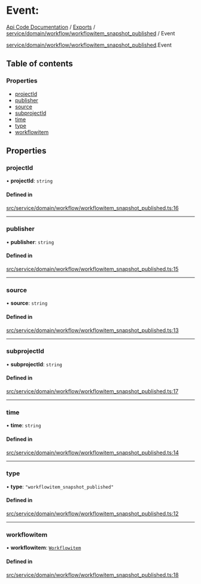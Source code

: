 # Event: 
 
[Api Code Documentation](../README.md) / [Exports](../modules.md) / [service/domain/workflow/workflowitem\_snapshot\_published](../modules/service_domain_workflow_workflowitem_snapshot_published.md) / Event

[service/domain/workflow/workflowitem\_snapshot\_published](../modules/service_domain_workflow_workflowitem_snapshot_published.md).Event

## Table of contents

### Properties

- [projectId](service_domain_workflow_workflowitem_snapshot_published.Event.md#projectid)
- [publisher](service_domain_workflow_workflowitem_snapshot_published.Event.md#publisher)
- [source](service_domain_workflow_workflowitem_snapshot_published.Event.md#source)
- [subprojectId](service_domain_workflow_workflowitem_snapshot_published.Event.md#subprojectid)
- [time](service_domain_workflow_workflowitem_snapshot_published.Event.md#time)
- [type](service_domain_workflow_workflowitem_snapshot_published.Event.md#type)
- [workflowitem](service_domain_workflow_workflowitem_snapshot_published.Event.md#workflowitem)

## Properties

### projectId

• **projectId**: `string`

#### Defined in

[src/service/domain/workflow/workflowitem_snapshot_published.ts:16](https://github.com/openkfw/TruBudget/blob/965031f/api/src/service/domain/workflow/workflowitem_snapshot_published.ts#L16)

___

### publisher

• **publisher**: `string`

#### Defined in

[src/service/domain/workflow/workflowitem_snapshot_published.ts:15](https://github.com/openkfw/TruBudget/blob/965031f/api/src/service/domain/workflow/workflowitem_snapshot_published.ts#L15)

___

### source

• **source**: `string`

#### Defined in

[src/service/domain/workflow/workflowitem_snapshot_published.ts:13](https://github.com/openkfw/TruBudget/blob/965031f/api/src/service/domain/workflow/workflowitem_snapshot_published.ts#L13)

___

### subprojectId

• **subprojectId**: `string`

#### Defined in

[src/service/domain/workflow/workflowitem_snapshot_published.ts:17](https://github.com/openkfw/TruBudget/blob/965031f/api/src/service/domain/workflow/workflowitem_snapshot_published.ts#L17)

___

### time

• **time**: `string`

#### Defined in

[src/service/domain/workflow/workflowitem_snapshot_published.ts:14](https://github.com/openkfw/TruBudget/blob/965031f/api/src/service/domain/workflow/workflowitem_snapshot_published.ts#L14)

___

### type

• **type**: ``"workflowitem_snapshot_published"``

#### Defined in

[src/service/domain/workflow/workflowitem_snapshot_published.ts:12](https://github.com/openkfw/TruBudget/blob/965031f/api/src/service/domain/workflow/workflowitem_snapshot_published.ts#L12)

___

### workflowitem

• **workflowitem**: [`Workflowitem`](service_domain_workflow_workflowitem.Workflowitem.md)

#### Defined in

[src/service/domain/workflow/workflowitem_snapshot_published.ts:18](https://github.com/openkfw/TruBudget/blob/965031f/api/src/service/domain/workflow/workflowitem_snapshot_published.ts#L18)
